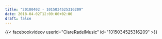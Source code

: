 ```yaml
---
title: "20180402 - 1015034525316209"
date: 2018-04-02T12:00:00+02:00
draft: false
---
```


{{< facebookvideov userid="ClareRadelMusic" id="1015034525316209" >}}